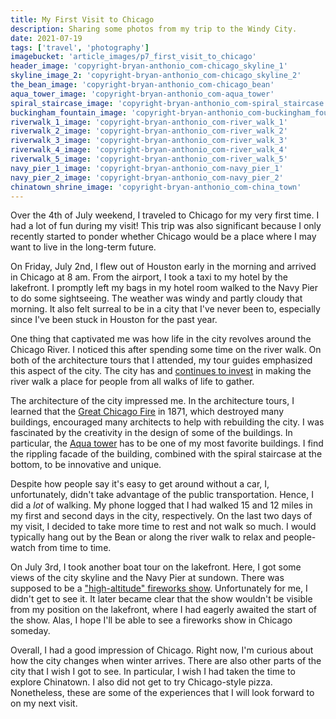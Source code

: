 ```yaml
---
title: My First Visit to Chicago
description: Sharing some photos from my trip to the Windy City.
date: 2021-07-19
tags: ['travel', 'photography']
imagebucket: 'article_images/p7_first_visit_to_chicago'
header_image: 'copyright-bryan-anthonio_com-chicago_skyline_1'
skyline_image_2: 'copyright-bryan-anthonio_com-chicago_skyline_2'
the_bean_image: 'copyright-bryan-anthonio_com-chicago_bean'
aqua_tower_image: 'copyright-bryan-anthonio_com-aqua_tower'
spiral_staircase_image: 'copyright-bryan-anthonio_com-spiral_staircase'
buckingham_fountain_image: 'copyright-bryan-anthonio_com-buckingham_fountain'
riverwalk_1_image: 'copyright-bryan-anthonio_com-river_walk_1'
riverwalk_2_image: 'copyright-bryan-anthonio_com-river_walk_2'
riverwalk_3_image: 'copyright-bryan-anthonio_com-river_walk_3'
riverwalk_4_image: 'copyright-bryan-anthonio_com-river_walk_4'
riverwalk_5_image: 'copyright-bryan-anthonio_com-river_walk_5'
navy_pier_1_image: 'copyright-bryan-anthonio_com-navy_pier_1'
navy_pier_2_image: 'copyright-bryan-anthonio_com-navy_pier_2'
chinatown_shrine_image: 'copyright-bryan-anthonio_com-china_town'
---
```


<script>
    import ArticlePhoto from '$lib/components/ArticlePhoto.svelte'
    let imageBucket = "article_images/p7_first_visit_to_chicago"
</script>

<ArticlePhoto
    imageBucket="{imageBucket}"
    imageName="chicago_skyline_1"
    caption="A view of the Chicago Skyline from the Navy Pier. July 2021."
    altText="A view of the Chicago Skyline from the Navy Pier. July 2021."
/>

Over the 4th of July weekend, I traveled to Chicago for my very first time. I had a lot of fun during my visit! This trip was also significant because I only recently started to ponder whether Chicago would be a place where I may want to live in the long-term future.

On Friday, July 2nd, I flew out of Houston early in the morning and arrived in Chicago at 8 am. From the airport, I took a taxi to my hotel by the lakefront. I promptly left my bags in my hotel room walked to the Navy Pier to do some sightseeing. The weather was windy and partly cloudy that morning. It also felt surreal to be in a city that I've never been to, especially since I've been stuck in Houston for the past year.

<ArticlePhoto
    imageBucket="{imageBucket}"
    imageName="chicago_skyline_2"
    caption="A second view of the Chicago Skyline from the Navy Pier. July 2021."
    altText="A second view of the Chicago Skyline from the Navy Pier. July 2021."
/>

One thing that captivated me was how life in the city revolves around the Chicago River. I noticed this after spending some time on the river walk. On both of the architecture tours that I attended, my tour guides emphasized this aspect of the city. The city has and [continues to invest](https://www.chicagotribune.com/news/breaking/ct-chicago-rivers-report-met-20160816-story.html) in making the river walk a place for people from all walks of life to gather.

<ArticlePhoto
    imageBucket="{imageBucket}"
    imageName="river_walk_1"
    caption="A view of the riverwalk. July 2021."
    altText="A second view of the Chicago Skyline from the Navy Pier. July 2021."
/>

<ArticlePhoto
    imageBucket="{imageBucket}"
    imageName="river_walk_2"
    caption="A view of the riverwalk. July 2021."
    altText="A second view of the Chicago Skyline from the Navy Pier. July 2021."
/>

<ArticlePhoto
    imageBucket="{imageBucket}"
    imageName="river_walk_3"
    caption="A view of the riverwalk. July 2021."
    altText="A second view of the Chicago Skyline from the Navy Pier. July 2021."
/>

<ArticlePhoto
    imageBucket="{imageBucket}"
    imageName="river_walk_4"
    caption="A view of the riverwalk. July 2021."
    altText="A second view of the Chicago Skyline from the Navy Pier. July 2021."
/>

<ArticlePhoto
    imageBucket="{imageBucket}"
    imageName="river_walk_5"
    caption="A view of the riverwalk. July 2021."
    altText="A second view of the Chicago Skyline from the Navy Pier. July 2021."
/>

The architecture of the city impressed me. In the architecture tours, I learned that the [Great Chicago Fire](https://en.wikipedia.org/wiki/Great_Chicago_Fire) in 1871, which destroyed many buildings, encouraged many architects to help with rebuilding the city. I was fascinated by the creativity in the design of some of the buildings. In particular, the [Aqua tower](https://studiogang.com/project/aqua-tower) has to be one of my most favorite buildings. I find the rippling facade of the building, combined with the spiral staircase at the bottom, to be innovative and unique.

<ArticlePhoto
    imageBucket="{imageBucket}"
    imageName="aqua_tower"
    caption="A close-up of the Aqua Tower."
    altText="The Aqua Tower."
/>

<ArticlePhoto
    imageBucket="{imageBucket}"
    imageName="spiral_staircase"
    caption="The spiral staircase at the bottom of the Aqua Tower."
    altText="The spiral staircase at the bottom of the Aqua Tower."
/>

Despite how people say it's easy to get around without a car, I, unfortunately, didn't take advantage of the public transportation. Hence, I did a _lot_ of walking. My phone logged that I had walked 15 and 12 miles in my first and second days in the city, respectively. On the last two days of my visit, I decided to take more time to rest and not walk so much. I would typically hang out by the Bean or along the river walk to relax and people-watch from time to time.

<ArticlePhoto
    imageBucket="{imageBucket}"
    imageName="chicago_bean"
    caption="The spiral staircase at the bottom of the Aqua Tower."
    altText="The spiral staircase at the bottom of the Aqua Tower."
/>

<ArticlePhoto
    imageBucket="{imageBucket}"
    imageName="buckingham_fountain"
    caption="The spiral staircase at the bottom of the Aqua Tower."
    altText="The spiral staircase at the bottom of the Aqua Tower."
/>

On July 3rd, I took another boat tour on the lakefront. Here, I got some views of the city skyline and the Navy Pier at sundown. There was supposed to be a ["high-altitude" fireworks show](https://www.chicagotribune.com/entertainment/ct-ent-4th-july-fireworks-chicago-2021-20210702-cuma76vm5ffrbkwb7t66xyfyte-story.html). Unfortunately for me, I didn't get to see it. It later became clear that the show wouldn't be visible from my position on the lakefront, where I had eagerly awaited the start of the show. Alas, I hope I'll be able to see a fireworks show in Chicago someday.

<ArticlePhoto
    imageBucket="{imageBucket}"
    imageName="navy_pier_1"
    caption="The Navy Pier."
    altText="The Navy Pier."
/>

<ArticlePhoto
    imageBucket="{imageBucket}"
    imageName="navy_pier_2"
    caption="Boat ride at sundown."
    altText="Boat ride at sundown."
/>

Overall, I had a good impression of Chicago. Right now, I'm curious about how the city changes when winter arrives. There are also other parts of the city that I wish I got to see. In particular, I wish I had taken the time to explore Chinatown. I also did not get to try Chicago-style pizza. Nonetheless, these are some of the experiences that I will look forward to on my next visit.

<ArticlePhoto
    imageBucket="{imageBucket}"
    imageName="china_town"
    caption="A view of Chinatown from the Chicago river."
    altText="A view of Chinatown from the Chicago river."
/>
